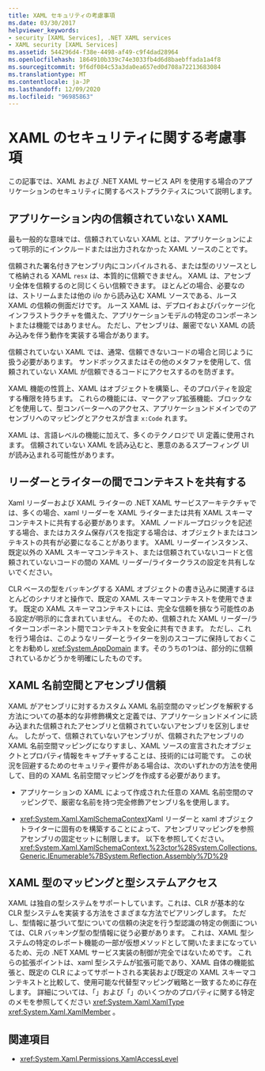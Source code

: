 ```yaml
---
title: XAML セキュリティの考慮事項
ms.date: 03/30/2017
helpviewer_keywords:
- security [XAML Services], .NET XAML services
- XAML security [XAML Services]
ms.assetid: 544296d4-f38e-4498-af49-c9f4dad28964
ms.openlocfilehash: 1864910b339c74e3033fb4d6d8baebffada1a4f8
ms.sourcegitcommit: 9f6df084c53a3da0ea657ed0d708a72213683084
ms.translationtype: MT
ms.contentlocale: ja-JP
ms.lasthandoff: 12/09/2020
ms.locfileid: "96985863"
---
```

# <a name="xaml-security-considerations"></a>XAML のセキュリティに関する考慮事項

この記事では、XAML および .NET XAML サービス API を使用する場合のアプリケーションのセキュリティに関するベストプラクティスについて説明します。

## <a name="untrusted-xaml-in-applications"></a>アプリケーション内の信頼されていない XAML

最も一般的な意味では、信頼されていない XAML とは、アプリケーションによって明示的にインクルードまたは出力されなかった XAML ソースのことです。

信頼された署名付きアセンブリ内にコンパイルされる、または型のリソースとして格納される XAML `resx` は、本質的に信頼できません。 XAML は、アセンブリ全体を信頼するのと同じくらい信頼できます。 ほとんどの場合、必要なのは、ストリームまたは他の i/o から読み込む XAML ソースである、ルース XAML の信頼の側面だけです。 ルース XAML は、デプロイおよびパッケージ化インフラストラクチャを備えた、アプリケーションモデルの特定のコンポーネントまたは機能ではありません。 ただし、アセンブリは、厳密でない XAML の読み込みを伴う動作を実装する場合があります。

信頼されていない XAML では、通常、信頼できないコードの場合と同じように扱う必要があります。 サンドボックスまたはその他のメタファを使用して、信頼されていない XAML が信頼できるコードにアクセスするのを防ぎます。

XAML 機能の性質上、XAML はオブジェクトを構築し、そのプロパティを設定する権限を持ちます。 これらの機能には、マークアップ拡張機能、ブロックなどを使用して、型コンバーターへのアクセス、アプリケーションドメインでのアセンブリへのマッピングとアクセスが含ま `x:Code` れます。

XAML は、言語レベルの機能に加えて、多くのテクノロジで UI 定義に使用されます。 信頼されていない XAML を読み込むと、悪意のあるスプーフィング UI が読み込まれる可能性があります。

## <a name="sharing-context-between-readers-and-writers"></a>リーダーとライターの間でコンテキストを共有する

Xaml リーダーおよび XAML ライターの .NET XAML サービスアーキテクチャでは、多くの場合、xaml リーダーを XAML ライターまたは共有 XAML スキーマコンテキストに共有する必要があります。 XAML ノードループロジックを記述する場合、またはカスタム保存パスを指定する場合は、オブジェクトまたはコンテキストの共有が必要になることがあります。 XAML リーダーインスタンス、既定以外の XAML スキーマコンテキスト、または信頼されていないコードと信頼されていないコードの間の XAML リーダー/ライタークラスの設定を共有しないでください。

CLR ベースの型をバッキングする XAML オブジェクトの書き込みに関連するほとんどのシナリオと操作で、既定の XAML スキーマコンテキストを使用できます。 既定の XAML スキーマコンテキストには、完全な信頼を損なう可能性のある設定が明示的に含まれていません。 そのため、信頼された XAML リーダー/ライターコンポーネント間でコンテキストを安全に共有できます。 ただし、これを行う場合は、このようなリーダーとライターを別のスコープに保持しておくことをお勧めし <xref:System.AppDomain> ます。そのうちの1つは、部分的に信頼されているかどうかを明確にしたものです。

## <a name="xaml-namespaces-and-assembly-trust"></a>XAML 名前空間とアセンブリ信頼

XAML がアセンブリに対するカスタム XAML 名前空間のマッピングを解釈する方法についての基本的な非修飾構文と定義では、アプリケーションドメインに読み込まれた信頼されたアセンブリと信頼されていないアセンブリを区別しません。 したがって、信頼されていないアセンブリが、信頼されたアセンブリの XAML 名前空間マッピングになりすまし、XAML ソースの宣言されたオブジェクトとプロパティ情報をキャプチャすることは、技術的には可能です。 この状況を回避するためのセキュリティ要件がある場合は、次のいずれかの方法を使用して、目的の XAML 名前空間マッピングを作成する必要があります。

- アプリケーションの XAML によって作成された任意の XAML 名前空間のマッピングで、厳密な名前を持つ完全修飾アセンブリ名を使用します。

- <xref:System.Xaml.XamlSchemaContext>Xaml リーダーと xaml オブジェクトライターに固有のを構築することによって、アセンブリマッピングを参照アセンブリの固定セットに制限します。 以下を参照してください。<xref:System.Xaml.XamlSchemaContext.%23ctor%28System.Collections.Generic.IEnumerable%7BSystem.Reflection.Assembly%7D%29>

## <a name="xaml-type-mapping-and-type-system-access"></a>XAML 型のマッピングと型システムアクセス

XAML は独自の型システムをサポートしています。これは、CLR が基本的な CLR 型システムを実装する方法をさまざまな方法でピアリングします。 ただし、型情報に基づいて型についての信頼の決定を行う型認識の特定の側面については、CLR バッキング型の型情報に従う必要があります。 これは、XAML 型システムの特定のレポート機能の一部が仮想メソッドとして開いたままになっているため、元の .NET XAML サービス実装の制御が完全ではないためです。 これらの拡張ポイントは、xaml 型システムが拡張可能であり、XAML 自体の機能拡張と、既定の CLR によってサポートされる実装および既定の XAML スキーマコンテキストと比較して、使用可能な代替型マッピング戦略と一致するために存在します。 詳細については、「」および「」のいくつかのプロパティに関する特定のメモを参照してください <xref:System.Xaml.XamlType> <xref:System.Xaml.XamlMember> 。

## <a name="see-also"></a>関連項目

- <xref:System.Xaml.Permissions.XamlAccessLevel>
